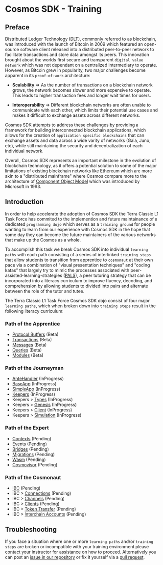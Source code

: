 # Cosmos SDK - Training

## Preface

Distributed Ledger Technology (DLT), commonly referred to as blockchain, was introduced with the launch of Bitcoin in 2009 which featured an open-source software client released into a distributed peer-to-peer network to facilitate transactions and store data amongst its peers. This innovation brought about the worlds first secure and transparent `digital value network` which was not dependant on a centralized intermediary to operate. However, as Bitcoin grew in popularity, two major challenges become apparent in its `proof-of-work` architecture:

- **Scalability** => As the number of transactions on a blockchain network grows, the network becomes slower and more expensive to operate. This leads to higher transaction fees and longer wait times for users.

- **Interoperability** => Different blockchain networks are often unable to communicate with each other, which limits their potential use cases and makes it difficult to exchange assets across different networks.

Cosmos SDK attempts to address these challenges by providing a framework for building interconnected blockchain applications, which allows for the creation of `application specific blockchains` that can exchange assets and data across a wide varity of networks (Gaia, Juno, etc), while still maintaining the security and decentralization of each individual network.

Overall, Cosmos SDK represents an important milestone in the evolution of blockchain technology, as it offers a potential solution to some of the major limitations of existing blockchain networks like Ethereum which are more akin to a "distributed mainframe" where Cosmos compare more to the architecture of [Component Object Model](https://en.wikipedia.org/wiki/Component_Object_Model) which was introduced by Microsoft in 1993.

## Introduction

In order to help accelerate the adoption of Cosmos SDK the Terra Classic L1 Task Force has commited to the implemention and future maintainance of a dedicated `programming dojo` which serves as a `training ground` for people wanting to learn from our experience with Cosmos SDK in the hope that some day they can become the future maintainers of the various networks that make up the Cosmos as a whole.

To accomplish this task we break Cosmos SDK into individual `learning paths` with each path consisting of a series of interlinked `training steps` that allow students to transition from apprentice to `cosmonaut` at their own pace via a combination of "visual presentation techniques" and "coding katas" that largely try to mimic the processes associated with peer-assisted-learning-strategies ([PALS](https://ies.ed.gov/ncee/wwc/docs/interventionReports/wwc_pals_013112.pdf)), a peer tutoring strategy that can be incorporated into a literacy curriculum to improve fluency, decoding, and comprehension by allowing students to divided into pairs and alternate between the role of the tutor and tutee.

The Terra Classic L1 Task Force Cosmos SDK dojo consist of four major `learning paths`, which when broken down into `training steps` result in the following literacy curriculum:

### Path of the Apprentice

- [Protocol Buffers](https://github.com/classic-terra/dojo/tree/main/workshops/cosmos-sdk/apprentice/katas/1/kata) (Beta)
- [Transactions](https://github.com/classic-terra/dojo/tree/main/workshops/cosmos-sdk/apprentice/katas/2/kata) (Beta)
- [Messages](https://github.com/classic-terra/dojo/tree/main/workshops/cosmos-sdk/apprentice/katas/3/kata) (Beta)
- [Queries](https://github.com/classic-terra/dojo/tree/main/workshops/cosmos-sdk/apprentice/katas/4/kata) (Beta)
- [Modules](https://github.com/classic-terra/dojo/tree/main/workshops/cosmos-sdk/apprentice/katas/5/kata) (Beta)

### Path of the Journeyman

- [AnteHandler](https://github.com/classic-terra/dojo/tree/main/workshops/cosmos-sdk/journeyman/katas/1/kata) (InProgress)
- [BaseApp](https://github.com/classic-terra/dojo/tree/main/workshops/cosmos-sdk/journeyman/katas/2/kata) (InProgress)
- [SimpleApp](https://github.com/classic-terra/dojo/tree/main/workshops/cosmos-sdk/journeyman/katas/3/kata) (InProgress)
- [Keepers](https://github.com/classic-terra/dojo/tree/main/workshops/cosmos-sdk/journeyman/katas/4/kata) (InProgress)
- Keepers > [Types](https://github.com/classic-terra/dojo/tree/main/workshops/cosmos-sdk/journeyman/katas/5/kata) (InProgress)
- Keepers > [Genesis](https://github.com/classic-terra/dojo/tree/main/workshops/cosmos-sdk/journeyman/katas/6/kata) (InProgress)
- Keepers > [Client](https://github.com/classic-terra/dojo/tree/main/workshops/cosmos-sdk/journeyman/katas/7/kata) (InProgress)
- Keepers > [Simulation](https://github.com/classic-terra/dojo/tree/main/workshops/cosmos-sdk/journeyman/katas/8/kata) (InProgress)

### Path of the Expert

- [Contexts](https://github.com/classic-terra/dojo/tree/main/workshops/cosmos-sdk/expert/katas/1/kata) (Pending)
- [Events](https://github.com/classic-terra/dojo/tree/main/workshops/cosmos-sdk/expert/katas/2/kata) (Pending)
- [Bridges](https://github.com/classic-terra/dojo/tree/main/workshops/cosmos-sdk/expert/katas/3/kata) (Pending)
- [Migrations](https://github.com/classic-terra/dojo/tree/main/workshops/cosmos-sdk/expert/katas/4/kata) (Pending)
- [Wasm](https://github.com/classic-terra/dojo/tree/main/workshops/cosmos-sdk/expert/katas/5/kata) (Pending)
- [Cosmovisor](https://github.com/classic-terra/dojo/tree/main/workshops/cosmos-sdk/expert/katas/6/kata) (Pending)

### Path of the Cosmonaut

- [IBC](https://github.com/classic-terra/dojo/tree/main/workshops/cosmos-sdk/cosmonaut/katas/1/kata) (Pending)
- IBC > [Connections](https://github.com/classic-terra/dojo/tree/main/workshops/cosmos-sdk/cosmonaut/katas/2/kata) (Pending)
- IBC > [Channels](https://github.com/classic-terra/dojo/tree/main/workshops/cosmos-sdk/cosmonaut/katas/3/kata) (Pending)
- IBC > [Clients](https://github.com/classic-terra/dojo/tree/main/workshops/cosmos-sdk/cosmonaut/katas/4/kata) (Pending)
- IBC > [Token Transfer](https://github.com/classic-terra/dojo/tree/main/workshops/cosmos-sdk/cosmonaut/katas/5/kata) (Pending)
- IBC > [Interchain Accounts](https://github.com/classic-terra/dojo/tree/main/workshops/cosmos-sdk/cosmonaut/katas/6/kata) (Pending)

## Troubleshooting

If you face a situation where one or more `learning paths` and/or `training steps` are broken or incompatible with your training environment please contact your instructor for assistance on how to proceed. Alternatively you can post an [issue in our repository](https://github.com/classic-terra/dojo/issues) or fix it yourself via a [pull request](https://github.com/classic-terra/dojo/pulls).

